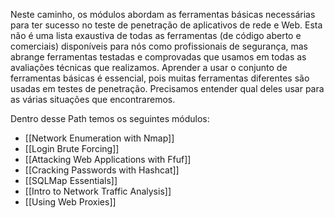 Neste caminho, os módulos abordam as ferramentas básicas necessárias para ter sucesso no teste de penetração de aplicativos de rede e Web. Esta não é uma lista exaustiva de todas as ferramentas (de código aberto e comerciais) disponíveis para nós como profissionais de segurança, mas abrange ferramentas testadas e comprovadas que usamos em todas as avaliações técnicas que realizamos. Aprender a usar o conjunto de ferramentas básicas é essencial, pois muitas ferramentas diferentes são usadas em testes de penetração. Precisamos entender qual deles usar para as várias situações que encontraremos.

Dentro desse Path temos os seguintes módulos:

- [[Network Enumeration with Nmap]]
- [[Login Brute Forcing]]
- [[Attacking Web Applications with Ffuf]]
- [[Cracking Passwords with Hashcat]]
- [[SQLMap Essentials]]
- [[Intro to Network Traffic Analysis]]
- [[Using Web Proxies]]